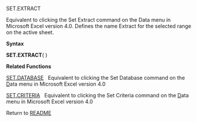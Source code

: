 SET.EXTRACT

Equivalent to clicking the Set Extract command on the Data menu in
Microsoft Excel version 4.0. Defines the name Extract for the selected
range on the active sheet.

**Syntax**

**SET.EXTRACT**( )

**Related Functions**

[SET.DATABASE](SET.DATABASE.md)   Equivalent to clicking the Set Database command on the
[D](D.md)ata menu in Microsoft Excel version 4.0

[SET.CRITERIA](SET.CRITERIA.md)   Equivalent to clicking the Set Criteria command on the
[D](D.md)ata menu in Microsoft Excel version 4.0



Return to [README](README.md)

